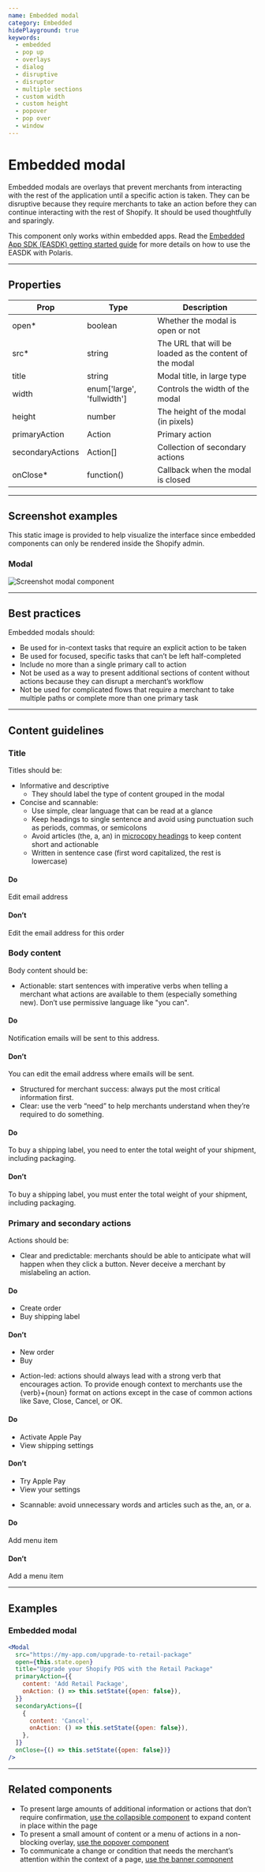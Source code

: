 ```yaml
---
name: Embedded modal
category: Embedded
hidePlayground: true
keywords:
  - embedded
  - pop up
  - overlays
  - dialog
  - disruptive
  - disruptor
  - multiple sections
  - custom width
  - custom height
  - popover
  - pop over
  - window
---
```


# Embedded modal

Embedded modals are overlays that prevent merchants from interacting with the rest of the application until a specific action is taken. They can be disruptive because they require merchants to take an action before they can continue interacting with the rest of Shopify. It should be used thoughtfully and sparingly.

This component only works within embedded apps. Read the [Embedded App SDK (EASDK) getting started guide](https://github.com/Shopify/polaris/blob/master/documentation/Embedded%20apps.md) for more details on how to use the EASDK with Polaris.

---

## Properties

| Prop             | Type                       | Description                                             |
| ---------------- | -------------------------- | ------------------------------------------------------- |
| open\*           | boolean                    | Whether the modal is open or not                        |
| src\*            | string                     | The URL that will be loaded as the content of the modal |
| title            | string                     | Modal title, in large type                              |
| width            | enum['large', 'fullwidth'] | Controls the width of the modal                         |
| height           | number                     | The height of the modal (in pixels)                     |
| primaryAction    | Action                     | Primary action                                          |
| secondaryActions | Action[]                   | Collection of secondary actions                         |
| onClose\*        | function()                 | Callback when the modal is closed                       |

---

## Screenshot examples

This static image is provided to help visualize the interface since embedded components can only be rendered inside the Shopify admin.

### Modal

![Screenshot modal component](embedded/modal/modal.jpg)

---

## Best practices

Embedded modals should:

* Be used for in-context tasks that require an explicit action to be taken
* Be used for focused, specific tasks that can’t be left half-completed
* Include no more than a single primary call to action
* Not be used as a way to present additional sections of content without actions because they can disrupt a merchant’s workflow
* Not be used for complicated flows that require a merchant to take multiple paths or complete more than one primary task

---

## Content guidelines

### Title

Titles should be:

* Informative and descriptive
  * They should label the type of content grouped in the modal
* Concise and scannable:
  * Use simple, clear language that can be read at a glance
  * Keep headings to single sentence and avoid using punctuation such as periods, commas, or semicolons
  * Avoid articles (the, a, an) in [microcopy headings](/content/grammar-and-mechanics#section-headings-and-subheadings) to keep content short and actionable
  * Written in sentence case (first word capitalized, the rest is lowercase)

<!-- usagelist -->

#### Do

Edit email address

#### Don’t

Edit the email address for this order

<!-- end -->

### Body content

Body content should be:

* Actionable: start sentences with imperative verbs when telling a merchant what actions are available to them (especially something new). Don’t use permissive language like "you can".

<!-- usagelist -->

#### Do

Notification emails will be sent to this address.

#### Don’t

You can edit the email address where emails will be sent.

<!-- end -->

* Structured for merchant success: always put the most critical information first.
* Clear: use the verb “need” to help merchants understand when they’re required to do something.

<!-- usagelist -->

#### Do

To buy a shipping label, you need to enter the total weight of your shipment, including packaging.

#### Don’t

To buy a shipping label, you must enter the total weight of your shipment, including packaging.

<!-- end -->

### Primary and secondary actions

Actions should be:

* Clear and predictable: merchants should be able to anticipate what will happen when they click a button. Never deceive a merchant by mislabeling an action.

<!-- usagelist -->

#### Do

* Create order
* Buy shipping label

#### Don’t

* New order
* Buy

<!-- end -->

* Action-led: actions should always lead with a strong verb that encourages action. To provide enough context to merchants use the {verb}+{noun} format on actions except in the case of common actions like Save, Close, Cancel, or OK.

<!-- usagelist -->

#### Do

* Activate Apple Pay
* View shipping settings

#### Don’t

* Try Apple Pay
* View your settings

<!-- end -->

* Scannable: avoid unnecessary words and articles such as the, an, or a.

<!-- usagelist -->

#### Do

Add menu item

#### Don’t

Add a menu item

<!-- end -->

---

## Examples

### Embedded modal

```jsx
<Modal
  src="https://my-app.com/upgrade-to-retail-package"
  open={this.state.open}
  title="Upgrade your Shopify POS with the Retail Package"
  primaryAction={{
    content: 'Add Retail Package',
    onAction: () => this.setState({open: false}),
  }}
  secondaryActions={[
    {
      content: 'Cancel',
      onAction: () => this.setState({open: false}),
    },
  ]}
  onClose={() => this.setState({open: false})}
/>
```

---

## Related components

* To present large amounts of additional information or actions that don’t require confirmation, [use the collapsible component](/components/behavior/collapsible) to expand content in place within the page
* To present a small amount of content or a menu of actions in a non-blocking overlay, [use the popover component](/components/popover)
* To communicate a change or condition that needs the merchant’s attention within the context of a page, [use the banner component](/components/feedback-indicators/banner)
